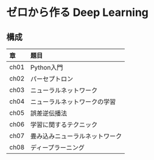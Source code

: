 ゼロから作る Deep Learning
==========================

## 構成

|章 |題目 |
|:--        |:--  |
|ch01       |Python入門|
|ch02       |パーセプトロン|
|ch03       |ニューラルネットワーク|
|ch04       |ニューラルネットワークの学習|
|ch05       |誤差逆伝播法|
|ch06       |学習に関するテクニック|
|ch07       |畳み込みニューラルネットワーク|
|ch08       |ディープラーニング|
